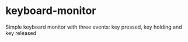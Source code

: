 keyboard-monitor
================

Simple keyboard monitor with three events: key pressed, key holding and key released
